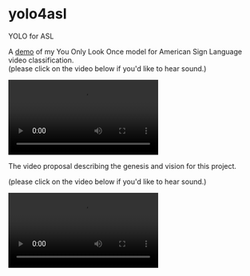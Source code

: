 # yolo4asl

YOLO for ASL

A [demo](https://github.com/stevedepp/yolo/blob/main/DEMO.md) of my You Only Look Once model for American Sign Language video classification.   
(please click on the video below if you'd like to hear sound.)

![Demo](https://user-images.githubusercontent.com/38410965/111687833-1f83ac80-8801-11eb-8bff-c255a079959d.mp4)


The video proposal describing the genesis and vision for this project.  

(please click on the video below if you'd like to hear sound.)

![proposal](https://user-images.githubusercontent.com/38410965/111876937-51b71a80-8977-11eb-8ee5-8698926db2c7.mp4)
